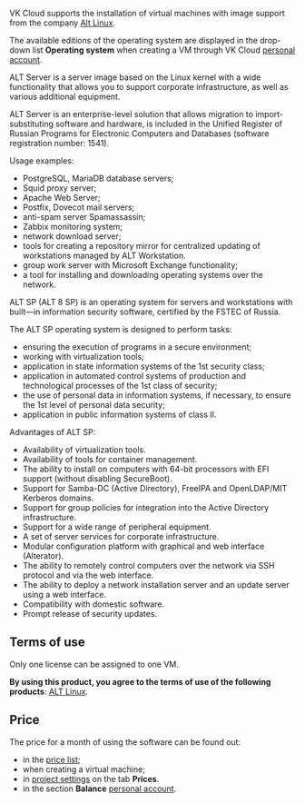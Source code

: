 VK Cloud supports the installation of virtual machines with image support from the company [Alt Linux](https://www.basealt.ru/alt-server).

The available editions of the operating system are displayed in the drop-down list **Operating system** when creating a VM through VK Cloud [personal account](https://msk.cloud.vk.com/app/services/infra/servers/add).

ALT Server is a server image based on the Linux kernel with a wide functionality that allows you to support corporate infrastructure, as well as various additional equipment.

ALT Server is an enterprise-level solution that allows migration to import-substituting software and hardware, is included in the Unified Register of Russian Programs for Electronic Computers and Databases (software registration number: 1541).

Usage examples:

- PostgreSQL, MariaDB database servers;
- Squid proxy server;
- Apache Web Server;
- Postfix, Dovecot mail servers;
- anti-spam server Spamassassin;
- Zabbix monitoring system;
- network download server;
- tools for creating a repository mirror for centralized updating of workstations managed by ALT Workstation.
- group work server with Microsoft Exchange functionality;
- a tool for installing and downloading operating systems over the network.

ALT SP (ALT 8 SP) is an operating system for servers and workstations with built—in information security software, certified by the FSTEC of Russia.

The ALT SP operating system is designed to perform tasks:

- ensuring the execution of programs in a secure environment;
- working with virtualization tools;
- application in state information systems of the 1st security class;
- application in automated control systems of production and technological processes of the 1st class of security;
- the use of personal data in information systems, if necessary, to ensure the 1st level of personal data security;
- application in public information systems of class II.

Advantages of ALT SP:

- Availability of virtualization tools.
- Availability of tools for container management.
- The ability to install on computers with 64-bit processors with EFI support (without disabling SecureBoot).
- Support for Samba-DC (Active Directory), FreeIPA and OpenLDAP/MIT Kerberos domains.
- Support for group policies for integration into the Active Directory infrastructure.
- Support for a wide range of peripheral equipment.
- A set of server services for corporate infrastructure.
- Modular configuration platform with graphical and web interface (Alterator).
- The ability to remotely control computers over the network via SSH protocol and via the web interface.
- The ability to deploy a network installation server and an update server using a web interface.
- Compatibility with domestic software.
- Prompt release of security updates.

## Terms of use

Only one license can be assigned to one VM.

**By using this product, you agree to the terms of use of the following products**: [ALT Linux](https://www.basealt.ru/alt-server/license).

## Price

The price for a month of using the software can be found out:

- in the [price list](https://cloud.vk.com/pricelist);
- when creating a virtual machine;
- in [project settings](https://msk.cloud.vk.com/app/en/project/) on the tab **Prices**.
- in the section **Balance** [personal account](https://msk.cloud.vk.com/app/en/services/billing).
